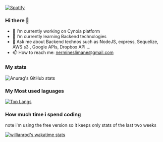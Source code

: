 

[![Spotify](https://novatorem-9zkleeclg-nermineslimane.vercel.app/api/spotify)](https://open.spotify.com/user/317l53qcjaxgppc4x6sckrepis4i)

### Hi there 👋

- 🔭 I’m currently working on Cynoia platform
- 🌱 I’m currently learning Backend technologies
- 💬 Ask me about Backend technos such as NodeJS,  express, Sequelize, AWS s3 , Google APIs, Dropbox API ...
- 📫 How to reach me: nermineslimane@gmail.com
### My stats
![Anurag's GitHub stats](https://github-readme-stats.vercel.app/api?username=nermineslimane&show_icons=true&theme=radical&count_private=true&layout=compact)

### My Most used laguages 

[![Top Langs](https://github-readme-stats.vercel.app/api/top-langs/?username=nermineslimane&hide=java,html&layout=compact)](https://github.com/nermineslimane/github-readme-stats)

### How much time i spend coding
note i'm using the free version so it keeps only stats of the last two weeks

[![willianrod's wakatime stats](https://github-readme-stats.vercel.app/api/wakatime?username=nermineslimane&layout=compact)](https://github.com/anuraghazra/github-readme-stats)




